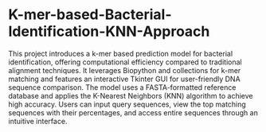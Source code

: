 # K-mer-based-Bacterial-Identification-KNN-Approach

This project introduces a k-mer based prediction model for bacterial identification, offering computational efficiency compared to traditional alignment techniques. It leverages Biopython and collections for k-mer matching and features an interactive Tkinter GUI for user-friendly DNA sequence comparison. The model uses a FASTA-formatted reference database and applies the K-Nearest Neighbors (KNN) algorithm to achieve high accuracy. Users can input query sequences, view the top matching sequences with their percentages, and access entire sequences through an intuitive interface.
